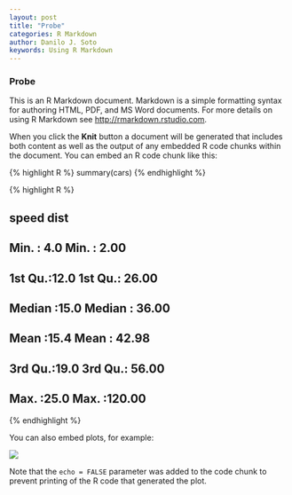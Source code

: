 ```yaml
---
layout: post
title: "Probe"
categories: R Markdown
author: Danilo J. Soto
keywords: Using R Markdown
---
```


### Probe

This is an R Markdown document. Markdown is a simple formatting syntax for authoring HTML, PDF, and MS Word documents. For more details on using R Markdown see <http://rmarkdown.rstudio.com>.

When you click the **Knit** button a document will be generated that includes both content as well as the output of any embedded R code chunks within the document. You can embed an R code chunk like this:


{% highlight R %}
summary(cars)
{% endhighlight %}

{% highlight R %}
##      speed           dist       
##  Min.   : 4.0   Min.   :  2.00  
##  1st Qu.:12.0   1st Qu.: 26.00  
##  Median :15.0   Median : 36.00  
##  Mean   :15.4   Mean   : 42.98  
##  3rd Qu.:19.0   3rd Qu.: 56.00  
##  Max.   :25.0   Max.   :120.00
{% endhighlight %}

You can also embed plots, for example:

![](./2015-1-25-Prueba_files/figure-html/unnamed-chunk-2-1.png) 

Note that the `echo = FALSE` parameter was added to the code chunk to prevent printing of the R code that generated the plot.
